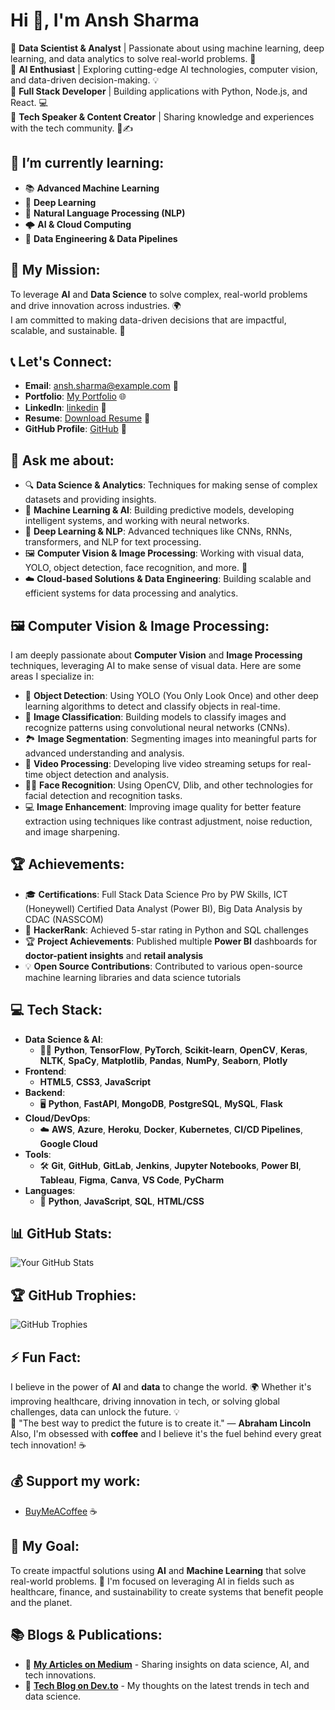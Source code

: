 # Hi 👋, I'm Ansh Sharma

🔹 **Data Scientist & Analyst** | Passionate about using machine learning, deep learning, and data analytics to solve real-world problems. 🤖  
🔹 **AI Enthusiast** | Exploring cutting-edge AI technologies, computer vision, and data-driven decision-making. 💡  
🔹 **Full Stack Developer** | Building applications with Python, Node.js, and React. 💻  
🔹 **Tech Speaker & Content Creator** | Sharing knowledge and experiences with the tech community. 🎤✍️  

## 🌱 I’m currently learning:
- 📚 **Advanced Machine Learning**  
- 🧠 **Deep Learning**  
- 📖 **Natural Language Processing (NLP)**  
- 🌩️ **AI & Cloud Computing**  
- 🔧 **Data Engineering & Data Pipelines**

## 🚀 My Mission:
To leverage **AI** and **Data Science** to solve complex, real-world problems and drive innovation across industries. 🌍  
I am committed to making data-driven decisions that are impactful, scalable, and sustainable. 🌟

## 📞 Let's Connect:
- **Email**: [ansh.sharma@example.com](mailto:ansh25032003@gmail.com  ) 📧  
- **Portfolio**: [My Portfolio](https://myportfolio-plum-chi.vercel.app/) 🌐  
- **LinkedIn**: [linkedin](https://www.linkedin.com/in/ansh-sharma-a01886207/) 💼  
- **Resume**: [Download Resume](https://drive.google.com/file/d/1LWlnZy16YuBk7muBI7jBM4GrNoBtWpC1/view?usp=sharing) 📄    
- **GitHub Profile**: [GitHub](https://github.com/Anshsharma25) 🐙

## 💬 Ask me about:
- 🔍 **Data Science & Analytics**: Techniques for making sense of complex datasets and providing insights.
- 🤖 **Machine Learning & AI**: Building predictive models, developing intelligent systems, and working with neural networks.
- 🧠 **Deep Learning & NLP**: Advanced techniques like CNNs, RNNs, transformers, and NLP for text processing.
- 🖼️ **Computer Vision & Image Processing**: Working with visual data, YOLO, object detection, face recognition, and more. 📸
- ☁️ **Cloud-based Solutions & Data Engineering**: Building scalable and efficient systems for data processing and analytics.

## 🖼️ Computer Vision & Image Processing:
I am deeply passionate about **Computer Vision** and **Image Processing** techniques, leveraging AI to make sense of visual data. Here are some areas I specialize in:
- 📸 **Object Detection**: Using YOLO (You Only Look Once) and other deep learning algorithms to detect and classify objects in real-time.
- 🧠 **Image Classification**: Building models to classify images and recognize patterns using convolutional neural networks (CNNs).
- 🏞️ **Image Segmentation**: Segmenting images into meaningful parts for advanced understanding and analysis.
- 🎥 **Video Processing**: Developing live video streaming setups for real-time object detection and analysis.  
- 🧑‍💻 **Face Recognition**: Using OpenCV, Dlib, and other technologies for facial detection and recognition tasks.  
- 💻 **Image Enhancement**: Improving image quality for better feature extraction using techniques like contrast adjustment, noise reduction, and image sharpening.

## 🏆 Achievements:
- 🎓 **Certifications**: Full Stack Data Science Pro by PW Skills, ICT (Honeywell) Certified Data Analyst (Power BI), Big Data Analysis by CDAC (NASSCOM)  
- 🏅 **HackerRank**: Achieved 5-star rating in Python and SQL challenges  
- 🏆 **Project Achievements**: Published multiple **Power BI** dashboards for **doctor-patient insights** and **retail analysis**  
- 💡 **Open Source Contributions**: Contributed to various open-source machine learning libraries and data science tutorials


## 💻 Tech Stack:
- **Data Science & AI**:  
  - 🧑‍💻 **Python**, **TensorFlow**, **PyTorch**, **Scikit-learn**, **OpenCV**, **Keras**, **NLTK**, **SpaCy**, **Matplotlib**, **Pandas**, **NumPy**, **Seaborn**, **Plotly**  
- **Frontend**:  
  -  **HTML5**, **CSS3**, **JavaScript**
- **Backend**:  
  - 🖥️ **Python**, **FastAPI**, **MongoDB**, **PostgreSQL**, **MySQL**, **Flask** 
- **Cloud/DevOps**:  
  - ☁️ **AWS**, **Azure**, **Heroku**, **Docker**, **Kubernetes**, **CI/CD Pipelines**, **Google Cloud**  
- **Tools**:  
  - 🛠️ **Git**, **GitHub**, **GitLab**, **Jenkins**, **Jupyter Notebooks**, **Power BI**, **Tableau**, **Figma**, **Canva**, **VS Code**, **PyCharm**  
- **Languages**:  
  - 📝 **Python**, **JavaScript**, **SQL**, **HTML/CSS**

## 📊 GitHub Stats:
![Your GitHub Stats](https://github-readme-stats.vercel.app/api?username=anshsharma&show_icons=true&count_private=true&hide_title=true)

## 🏆 GitHub Trophies:
![GitHub Trophies](https://github-profile-trophy.vercel.app/?username=anshsharma)


## ⚡ Fun Fact:
I believe in the power of **AI** and **data** to change the world. 🌍 Whether it's improving healthcare, driving innovation in tech, or solving global challenges, data can unlock the future. 💡  
🚀 "The best way to predict the future is to create it." — **Abraham Lincoln**  
Also, I'm obsessed with **coffee** and I believe it's the fuel behind every great tech innovation! ☕

## 💰 Support my work:
- [BuyMeACoffee](https://www.buymeacoffee.com/) ☕

## 🎯 My Goal:
To create impactful solutions using **AI** and **Machine Learning** that solve real-world problems. 🌟 I'm focused on leveraging AI in fields such as healthcare, finance, and sustainability to create systems that benefit people and the planet.

## 📚 Blogs & Publications:
- 📖 **[My Articles on Medium](https://medium.com/@anshsharma)** - Sharing insights on data science, AI, and tech innovations.
- 📝 **[Tech Blog on Dev.to](https://dev.to/)** - My thoughts on the latest trends in tech and data science.
